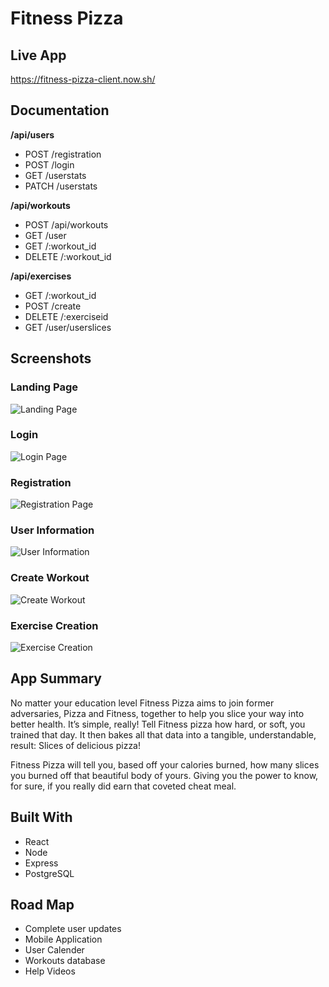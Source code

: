 # Fitness Pizza

## Live App
https://fitness-pizza-client.now.sh/

## Documentation

**/api/users**
- POST /registration
- POST /login
- GET /userstats
- PATCH /userstats

**/api/workouts**
- POST /api/workouts
- GET /user
- GET /:workout_id
- DELETE /:workout_id


**/api/exercises**
- GET /:workout_id
- POST /create
- DELETE /:exerciseid
- GET /user/userslices

## Screenshots

### Landing Page
![Landing Page](screenshots/LandingPage.PNG)

### Login
![Login Page](screenshots/LoginPage.PNG)

### Registration
![Registration Page](screenshots/Registration.PNG)

### User Information
![User Information](screenshots/UserInformation.PNG)

### Create Workout
![Create Workout](screenshots/CreateWorkout.PNG)

### Exercise Creation
![Exercise Creation](screenshots/ExerciseCreation.PNG)

## App Summary
No matter your education level Fitness Pizza aims to join former adversaries, Pizza and Fitness, together to help you slice your way into better health. It’s simple, really! Tell Fitness pizza how hard, or soft, you trained that day. It then bakes all that data into a tangible, understandable, result: Slices of delicious pizza!

Fitness Pizza will tell you, based off your calories burned, how many slices you burned off that beautiful body of yours. Giving you the power to know, for sure, if you really did earn that coveted cheat meal.

## Built With
- React
- Node
- Express
- PostgreSQL

## Road Map
- Complete user updates
- Mobile Application
- User Calender
- Workouts database
- Help Videos
